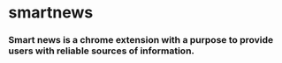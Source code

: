 # smartnews
### Smart news is a chrome extension with a purpose to provide users with reliable sources of information. 

